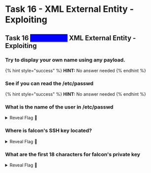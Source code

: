 # Task 16 - XML External Entity - Exploiting

## Task 16 <mark style="color:blue;background-color:blue;">\[Severity 4]</mark> XML External Entity - Exploiting

### Try to display your own name using any payload.

{% hint style="success" %}
**HINT:** No answer needed
{% endhint %}

### See if you can read the /etc/passwd

{% hint style="success" %}
**HINT:** No answer needed
{% endhint %}

### What is the name of the user in /etc/passwd

<details>

<summary>Reveal Flag <span data-gb-custom-inline data-tag="emoji" data-code="1f6a9">🚩</span></summary>

:triangular\_flag\_on\_post:`falcon`

</details>

### Where is falcon's SSH key located?

<details>

<summary>Reveal Flag <span data-gb-custom-inline data-tag="emoji" data-code="1f6a9">🚩</span></summary>

:triangular\_flag\_on\_post:`/home/falcon/.ssh/id_rsa`

</details>

### What are the first 18 characters for falcon's private key

<details>

<summary>Reveal Flag <span data-gb-custom-inline data-tag="emoji" data-code="1f6a9">🚩</span></summary>

:triangular\_flag\_on\_post:`MIIEogIBAAKCAQEA7`

</details>
